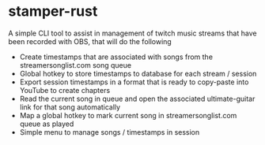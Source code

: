 # stamper-rust

A simple CLI tool to assist in management of twitch music streams that have been recorded with OBS,
that will do the following

- Create timestamps that are associated with songs from the streamersonglist.com song queue
- Global hotkey to store timestamps to database for each stream / session
- Export session timestamps in a format that is ready to copy-paste into YouTube to create chapters
- Read the current song in queue and open the associated ultimate-guitar link for that song automatically
- Map a global hotkey to mark current song in streamersonglist.com queue as played
- Simple menu to manage songs / timestamps in session
